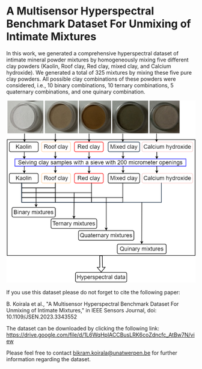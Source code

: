 # A Multisensor Hyperspectral Benchmark Dataset For Unmixing of Intimate Mixtures 

In this work, we generated a comprehensive hyperspectral dataset of intimate mineral powder mixtures by homogeneously
mixing five different clay powders (Kaolin, Roof clay, Red clay, mixed clay, and Calcium hydroxide). We generated a 
total of 325 mixtures by mixing these five pure clay powders. All possible clay combinations of these powders were 
considered, i.e., 10 binary combinations, 10 ternary combinations, 5 quaternary combinations, and one quinary combination.

![Graphical abstract](Graphical_abstract.png)




If you use this dataset please do not forget to cite the following paper:

B. Koirala et al., "A Multisensor Hyperspectral Benchmark Dataset For Unmixing of Intimate Mixtures," in IEEE Sensors Journal, doi: 10.1109/JSEN.2023.3343552

The dataset can be downloaded by clicking the following link: https://drive.google.com/file/d/1L6WqHplACCBusLRK6coZdncfc_AtBw7N/view

Please feel free to contact bikram.koirala@unatwerpen.be for further information regarding the dataset.
